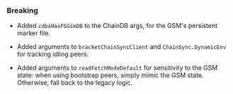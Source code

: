 <!--
A new scriv changelog fragment.

Uncomment the section that is right (remove the HTML comment wrapper).
-->

<!--
### Patch

- A bullet item for the Patch category.

-->
<!--
### Non-Breaking

- A bullet item for the Non-Breaking category.

-->

### Breaking

- Added `cdbsHasFSGsmDB` to the ChainDB args, for the GSM's persistent marker
  file.

- Added arguments to `bracketChainSyncClient` and `ChainSync.DynamicEnv` for
  tracking idling peers.

- Added arguments to `readFetchModeDefault` for sensitivity to the GSM state:
  when using bootstrap peers, simply mimic the GSM state. Otherwise, fall back
  to the legacy logic.
